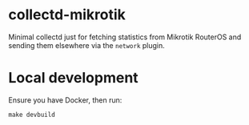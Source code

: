 # collectd-mikrotik

Minimal collectd just for fetching statistics from Mikrotik RouterOS and sending them elsewhere via the `network` plugin.

# Local development

Ensure you have Docker, then run:

```
make devbuild
```
